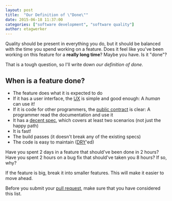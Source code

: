 ```yaml
---
layout: post
title:  "Our Definition of \"Done\""
date: 2015-06-18 11:37:00
categories: ["software development", "software quality"]
author: etagwerker
---
```


Quality should be present in everything you do, but it should be balanced with the time you spend working on a feature. Does it feel like you've been working on this feature for a **really long time**? Maybe you have. Is it "done"?

That is a tough question, so I'll write down _our definition of done_.

## When is a feature done?

* The feature does what it is expected to do
* If it has a user interface, the [UX](http://www.helloerik.com/ux-is-not-ui) is simple and good enough: A _human_ can use it!
* If it is code for other programmers, the [public contract](http://c2.com/cgi/wiki?InterfaceSegregationPrinciple) is clear: A programmer read the documentation and use it
* It has a [decent spec](http://c2.com/cgi/wiki?CodeCoverage), which covers at least two scenarios (not just the happy path)
* It is fast!
* The build passes (it doesn't break any of the existing specs)
* The code is easy to maintain ([DRY](http://c2.com/cgi/wiki?DontRepeatYourself)'ed)

Have you spent 2 days in a feature that should've been done in 2 hours? Have you spent 2 hours on a bug fix that should've taken you 8 hours? If so, why?

If the feature is big, break it into smaller features. This will make it easier to move ahead.

Before you submit your [pull request](https://help.github.com/articles/using-pull-requests), make sure that you have considered this list.
